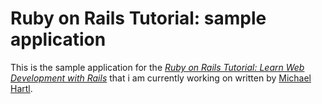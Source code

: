 # Ruby on Rails Tutorial: sample application

This is the sample application for the
[*Ruby on Rails Tutorial:
Learn Web Development with Rails*](http://www.railstutorial.org/) that i am currently working on written by [Michael Hartl](http://www.michaelhartl.com/).